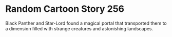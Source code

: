 # Random Cartoon Story 256

Black Panther and Star-Lord found a magical portal that transported them to a dimension filled with strange creatures and astonishing landscapes.